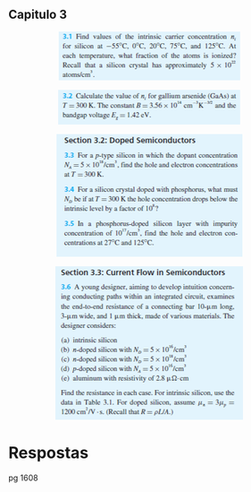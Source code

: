 ## Capitulo 3
<p align="center">
	 <kbd>
	  <img  src="https://github.com/Xx220xX/UFU/blob/master/4%20Periodo/ELA1/exercicios/imagens/exe 3_1.png?raw=true" /> 
  </kbd> 
</p>
<p align="center">
	 <kbd>
	  <img src="https://github.com/Xx220xX/UFU/blob/master/4%20Periodo/ELA1/exercicios/imagens/3_2.png?raw=true" /> 
  </kbd> 
</p>
<p align="center">
	 <kbd>
	  <img src="https://github.com/Xx220xX/UFU/blob/master/4%20Periodo/ELA1/exercicios/imagens/3_3.png?raw=true" /> 
  </kbd> 
</p>
<p align="center">
	 <kbd>
	  <img src="https://github.com/Xx220xX/UFU/blob/master/4%20Periodo/ELA1/exercicios/imagens/3_6.png?raw=true" /> 
  </kbd> 
</p>


# Respostas
pg 1608

